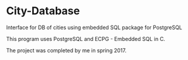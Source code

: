 # City-Database
Interface for DB of cities using embedded SQL package for PostgreSQL

This program uses PostgreSQL and ECPG - Embedded SQL in C.

The project was completed by me in spring 2017.
